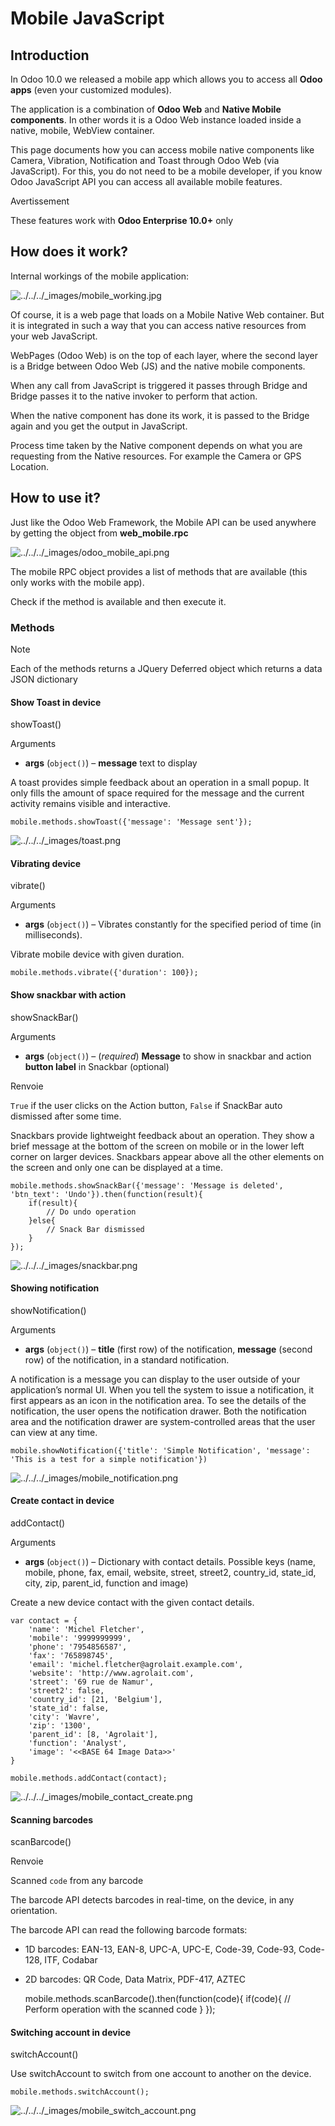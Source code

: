 # Mobile JavaScript

## Introduction

In Odoo 10.0 we released a mobile app which allows you to access all **Odoo
apps** (even your customized modules).

The application is a combination of **Odoo Web** and **Native Mobile
components**. In other words it is a Odoo Web instance loaded inside a native,
mobile, WebView container.

This page documents how you can access mobile native components like Camera,
Vibration, Notification and Toast through Odoo Web (via JavaScript). For this,
you do not need to be a mobile developer, if you know Odoo JavaScript API you
can access all available mobile features.

Avertissement

These features work with **Odoo Enterprise 10.0+** only

## How does it work?

Internal workings of the mobile application:

![../../../_images/mobile_working.jpg](../../../_images/mobile_working.jpg)

Of course, it is a web page that loads on a Mobile Native Web container. But
it is integrated in such a way that you can access native resources from your
web JavaScript.

WebPages (Odoo Web) is on the top of each layer, where the second layer is a
Bridge between Odoo Web (JS) and the native mobile components.

When any call from JavaScript is triggered it passes through Bridge and Bridge
passes it to the native invoker to perform that action.

When the native component has done its work, it is passed to the Bridge again
and you get the output in JavaScript.

Process time taken by the Native component depends on what you are requesting
from the Native resources. For example the Camera or GPS Location.

## How to use it?

Just like the Odoo Web Framework, the Mobile API can be used anywhere by
getting the object from **web_mobile.rpc**

![../../../_images/odoo_mobile_api.png](../../../_images/odoo_mobile_api.png)

The mobile RPC object provides a list of methods that are available (this only
works with the mobile app).

Check if the method is available and then execute it.

### Methods

Note

Each of the methods returns a JQuery Deferred object which returns a data JSON
dictionary

#### Show Toast in device

showToast()

    

Arguments

    

  * **args** (`object()`) – **message** text to display

A toast provides simple feedback about an operation in a small popup. It only
fills the amount of space required for the message and the current activity
remains visible and interactive.

    
    
    mobile.methods.showToast({'message': 'Message sent'});
    

![../../../_images/toast.png](../../../_images/toast.png)

#### Vibrating device

vibrate()

    

Arguments

    

  * **args** (`object()`) – Vibrates constantly for the specified period of time (in milliseconds).

Vibrate mobile device with given duration.

    
    
    mobile.methods.vibrate({'duration': 100});
    

#### Show snackbar with action

showSnackBar()

    

Arguments

    

  * **args** (`object()`) – (_required_) **Message** to show in snackbar and action **button label** in Snackbar (optional)

Renvoie

    

`True` if the user clicks on the Action button, `False` if SnackBar auto
dismissed after some time.

Snackbars provide lightweight feedback about an operation. They show a brief
message at the bottom of the screen on mobile or in the lower left corner on
larger devices. Snackbars appear above all the other elements on the screen
and only one can be displayed at a time.

    
    
    mobile.methods.showSnackBar({'message': 'Message is deleted', 'btn_text': 'Undo'}).then(function(result){
        if(result){
            // Do undo operation
        }else{
            // Snack Bar dismissed
        }
    });
    

![../../../_images/snackbar.png](../../../_images/snackbar.png)

#### Showing notification

showNotification()

    

Arguments

    

  * **args** (`object()`) – **title** (first row) of the notification, **message** (second row) of the notification, in a standard notification.

A notification is a message you can display to the user outside of your
application’s normal UI. When you tell the system to issue a notification, it
first appears as an icon in the notification area. To see the details of the
notification, the user opens the notification drawer. Both the notification
area and the notification drawer are system-controlled areas that the user can
view at any time.

    
    
    mobile.showNotification({'title': 'Simple Notification', 'message': 'This is a test for a simple notification'})
    

![../../../_images/mobile_notification.png](../../../_images/mobile_notification.png)

#### Create contact in device

addContact()

    

Arguments

    

  * **args** (`object()`) – Dictionary with contact details. Possible keys (name, mobile, phone, fax, email, website, street, street2, country_id, state_id, city, zip, parent_id, function and image)

Create a new device contact with the given contact details.

    
    
    var contact = {
        'name': 'Michel Fletcher',
        'mobile': '9999999999',
        'phone': '7954856587',
        'fax': '765898745',
        'email': 'michel.fletcher@agrolait.example.com',
        'website': 'http://www.agrolait.com',
        'street': '69 rue de Namur',
        'street2': false,
        'country_id': [21, 'Belgium'],
        'state_id': false,
        'city': 'Wavre',
        'zip': '1300',
        'parent_id': [8, 'Agrolait'],
        'function': 'Analyst',
        'image': '<<BASE 64 Image Data>>'
    }
    
    mobile.methods.addContact(contact);
    

![../../../_images/mobile_contact_create.png](../../../_images/mobile_contact_create.png)

#### Scanning barcodes

scanBarcode()

    

Renvoie

    

Scanned `code` from any barcode

The barcode API detects barcodes in real-time, on the device, in any
orientation.

The barcode API can read the following barcode formats:

  * 1D barcodes: EAN-13, EAN-8, UPC-A, UPC-E, Code-39, Code-93, Code-128, ITF, Codabar

  * 2D barcodes: QR Code, Data Matrix, PDF-417, AZTEC

    
    
    mobile.methods.scanBarcode().then(function(code){
        if(code){
            // Perform operation with the scanned code
        }
    });
    

#### Switching account in device

switchAccount()

    

Use switchAccount to switch from one account to another on the device.

    
    
    mobile.methods.switchAccount();
    

![../../../_images/mobile_switch_account.png](../../../_images/mobile_switch_account.png)

